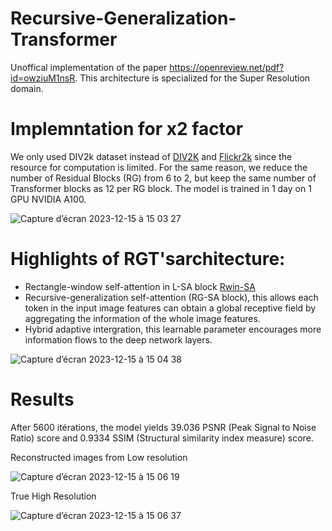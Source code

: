 # Recursive-Generalization-Transformer
Unoffical implementation of the paper https://openreview.net/pdf?id=owziuM1nsR.
This architecture is specialized for the Super Resolution domain. 

# Implemntation for x2 factor
We only used DIV2k dataset instead of [DIV2K](https://www.kaggle.com/datasets/joe1995/div2k-dataset/code) and [Flickr2k](https://www.kaggle.com/datasets/hliang001/flickr2k) since the resource for computation is limited. For the same reason, we reduce the number of Residual Blocks (RG) from 6 to 2, but keep the same number of Transformer blocks as 12 per RG block. The model is trained in 1 day on 1 GPU NVIDIA A100.

![Capture d’écran 2023-12-15 à 15 03 27](https://github.com/nhs2828/Recursive-Generalization-Transformer_/assets/78078713/46fb8b05-fc9d-4da4-9b6b-d53ea6dd5bb2)




# Highlights of RGT'sarchitecture:
- Rectangle-window self-attention in L-SA block [Rwin-SA](https://arxiv.org/pdf/2211.13654.pdf)
- Recursive-generalization self-attention (RG-SA block), this allows each token in the input image features can obtain a global receptive field by aggregating the information of the whole image features.
- Hybrid adaptive intergration, this learnable parameter encourages more information flows to the deep network layers.
  
![Capture d’écran 2023-12-15 à 15 04 38](https://github.com/nhs2828/Recursive-Generalization-Transformer_/assets/78078713/c60b98c4-34f4-4973-ab69-da36c7a70876)


# Results
After 5600 itérations, the model yields 39.036 PSNR (Peak Signal to Noise Ratio) score and 0.9334 SSIM (Structural similarity index measure) score.

<figcaption>Reconstructed images from Low resolution</figcaption>

![Capture d’écran 2023-12-15 à 15 06 19](https://github.com/nhs2828/Recursive-Generalization-Transformer_/assets/78078713/b27f911a-81f1-4ebd-8922-8443f0c3e65c)


<figcaption>True High Resolution</figcaption>

![Capture d’écran 2023-12-15 à 15 06 37](https://github.com/nhs2828/Recursive-Generalization-Transformer_/assets/78078713/519d3435-ddbf-4d49-92e5-a0ec7749311d)
